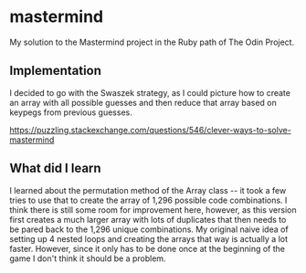 # mastermind
My solution to the Mastermind project in the Ruby path of The Odin Project.

## Implementation

I decided to go with the Swaszek strategy, as I could picture how to create an array with all possible guesses and then reduce that array based on keypegs from previous guesses.

https://puzzling.stackexchange.com/questions/546/clever-ways-to-solve-mastermind

## What did I learn

I learned about the permutation method of the Array class -- it took a few tries to use that to create the array of 1,296 possible code combinations. I think there is still some room for improvement here, however, as this version first creates a much larger array with lots of duplicates that then needs to be pared back to the 1,296 unique combinations. My original naive idea of setting up 4 nested loops and creating the arrays that way is actually a lot faster. However, since it only has to be done once at the beginning of the game I don't think it should be a problem.